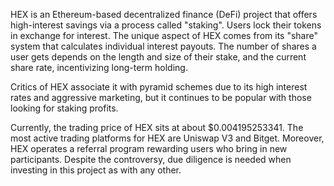 HEX is an Ethereum-based decentralized finance (DeFi) project that offers high-interest savings via a process called "staking". Users lock their tokens in exchange for interest. The unique aspect of HEX comes from its "share" system that calculates individual interest payouts. The number of shares a user gets depends on the length and size of their stake, and the current share rate, incentivizing long-term holding. 

Critics of HEX associate it with pyramid schemes due to its high interest rates and aggressive marketing, but it continues to be popular with those looking for staking profits. 

Currently, the trading price of HEX sits at about $0.004195253341. The most active trading platforms for HEX are Uniswap V3 and Bitget. Moreover, HEX operates a referral program rewarding users who bring in new participants. Despite the controversy, due diligence is needed when investing in this project as with any other.